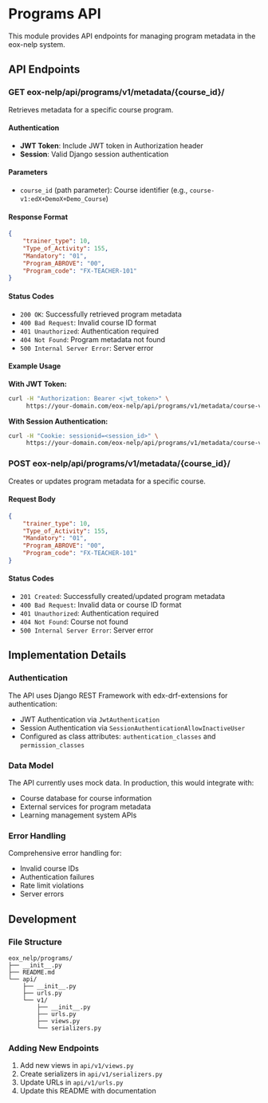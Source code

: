 # Programs API

This module provides API endpoints for managing program metadata in the eox-nelp system.

## API Endpoints

### GET eox-nelp/api/programs/v1/metadata/{course_id}/

Retrieves metadata for a specific course program.

#### Authentication
- **JWT Token**: Include JWT token in Authorization header
- **Session**: Valid Django session authentication


#### Parameters
- `course_id` (path parameter): Course identifier (e.g., `course-v1:edX+DemoX+Demo_Course`)

#### Response Format
```json
{
    "trainer_type": 10,
    "Type_of_Activity": 155,
    "Mandatory": "01",
    "Program_ABROVE": "00",
    "Program_code": "FX-TEACHER-101"
}
```

#### Status Codes
- `200 OK`: Successfully retrieved program metadata
- `400 Bad Request`: Invalid course ID format
- `401 Unauthorized`: Authentication required
- `404 Not Found`: Program metadata not found
- `500 Internal Server Error`: Server error

#### Example Usage

**With JWT Token:**
```bash
curl -H "Authorization: Bearer <jwt_token>" \
     https://your-domain.com/eox-nelp/api/programs/v1/metadata/course-v1:edX+DemoX+Demo_Course/
```

**With Session Authentication:**
```bash
curl -H "Cookie: sessionid=<session_id>" \
     https://your-domain.com/eox-nelp/api/programs/v1/metadata/course-v1:edX+DemoX+Demo_Course/
```

### POST eox-nelp/api/programs/v1/metadata/{course_id}/

Creates or updates program metadata for a specific course.

#### Request Body
```json
{
    "trainer_type": 10,
    "Type_of_Activity": 155,
    "Mandatory": "01",
    "Program_ABROVE": "00",
    "Program_code": "FX-TEACHER-101"
}
```

#### Status Codes
- `201 Created`: Successfully created/updated program metadata
- `400 Bad Request`: Invalid data or course ID format
- `401 Unauthorized`: Authentication required
- `404 Not Found`: Course not found
- `500 Internal Server Error`: Server error

## Implementation Details

### Authentication
The API uses Django REST Framework with edx-drf-extensions for authentication:
- JWT Authentication via `JwtAuthentication`
- Session Authentication via `SessionAuthenticationAllowInactiveUser`
- Configured as class attributes: `authentication_classes` and `permission_classes`


### Data Model
The API currently uses mock data. In production, this would integrate with:
- Course database for course information
- External services for program metadata
- Learning management system APIs

### Error Handling
Comprehensive error handling for:
- Invalid course IDs
- Authentication failures
- Rate limit violations
- Server errors

## Development

### File Structure
```
eox_nelp/programs/
├── __init__.py
├── README.md
└── api/
    ├── __init__.py
    ├── urls.py
    └── v1/
        ├── __init__.py
        ├── urls.py
        ├── views.py
        └── serializers.py
```

### Adding New Endpoints
1. Add new views in `api/v1/views.py`
2. Create serializers in `api/v1/serializers.py`
3. Update URLs in `api/v1/urls.py`
4. Update this README with documentation
